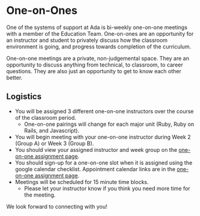 # One-on-Ones

One of the systems of support at Ada is bi-weekly one-on-one meetings with a member of the Education Team. One-on-ones are an opportunity for an instructor and student to privately discuss how the classroom environment is going, and progress towards completion of the curriculum.

One-on-one meetings are a private, non-judgemental space. They are an opportunity to discuss anything from technical, to classroom, to career questions. They are also just an opportunity to get to know each other better.

## Logistics

- You will be assigned 3 different one-on-one instructors over the course of the classroom period.
    - One-on-one pairings will change for each major unit (Ruby, Ruby on Rails, and Javascript).
- You will begin meeting with your one-on-one instructor during Week 2 (Group A) or Week 3 (Group B).
- You should view your assigned instructor and week group  on the [one-on-one assignment page](https://airtable.com/shrX3WXoi1NrCC6tE/tblSFL0KogWbkOjyZ).
- You should sign-up for a one-on-one slot when it is assigned using the google calendar checklist. Appointment calendar links are in the [one-on-one assignment page](https://airtable.com/shrX3WXoi1NrCC6tE/tblSFL0KogWbkOjyZ).
- Meetings will be scheduled for 15 minute time blocks.
    - Please let your instructor know if you think you need more time for the meeting.

We look forward to connecting with you!